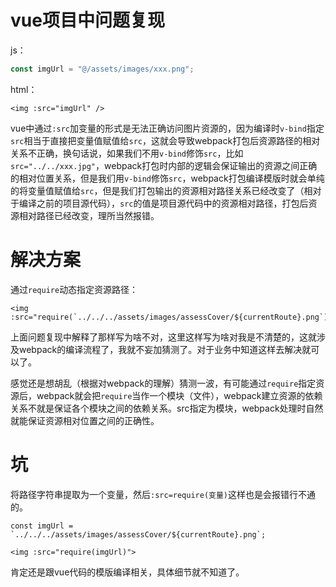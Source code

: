 # vue项目中问题复现

js：

~~~js
const imgUrl = "@/assets/images/xxx.png";
~~~

html：

~~~vue
<img :src="imgUrl" />
~~~

vue中通过`:src`加变量的形式是无法正确访问图片资源的，因为编译时`v-bind`指定`src`相当于直接把变量值赋值给`src`，这就会导致webpack打包后资源路径的相对关系不正确，换句话说，如果我们不用`v-bind`修饰`src`，比如`src="../../xxx.jpg"`，webpack打包时内部的逻辑会保证输出的资源之间正确的相对位置关系，但是我们用`v-bind`修饰`src`，webpack打包编译模版时就会单纯的将变量值赋值给`src`，但是我们打包输出的资源相对路径关系已经改变了（相对于编译之前的项目源代码），`src`的值是项目源代码中的资源相对路径，打包后资源相对路径已经改变，理所当然报错。



# 解决方案

通过`require`动态指定资源路径：

~~~vue
<img :src="require(`../../../assets/images/assessCover/${currentRoute}.png`)">
~~~

上面问题复现中解释了那样写为啥不对，这里这样写为啥对我是不清楚的，这就涉及webpack的编译流程了，我就不妄加猜测了。对于业务中知道这样去解决就可以了。

感觉还是想胡乱（根据对webpack的理解）猜测一波，有可能通过`require`指定资源后，webpack就会把`require`当作一个模块（文件），webpack建立资源的依赖关系不就是保证各个模块之间的依赖关系。src指定为模块，webpack处理时自然就能保证资源相对位置之间的正确性。



# 坑

将路径字符串提取为一个变量，然后`:src=require(变量)`这样也是会报错行不通的。

~~~vue
const imgUrl = `../../../assets/images/assessCover/${currentRoute}.png`;

<img :src="require(imgUrl)">
~~~

肯定还是跟vue代码的模版编译相关，具体细节就不知道了。